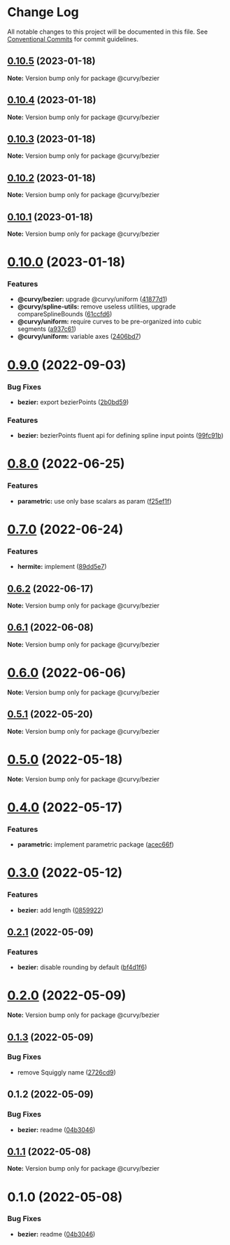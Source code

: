 # Change Log

All notable changes to this project will be documented in this file.
See [Conventional Commits](https://conventionalcommits.org) for commit guidelines.

## [0.10.5](https://github.com/tkofh/curvy/compare/@curvy/bezier@0.10.4...@curvy/bezier@0.10.5) (2023-01-18)

**Note:** Version bump only for package @curvy/bezier

## [0.10.4](https://github.com/tkofh/curvy/compare/@curvy/bezier@0.10.3...@curvy/bezier@0.10.4) (2023-01-18)

**Note:** Version bump only for package @curvy/bezier

## [0.10.3](https://github.com/tkofh/curvy/compare/@curvy/bezier@0.10.2...@curvy/bezier@0.10.3) (2023-01-18)

**Note:** Version bump only for package @curvy/bezier

## [0.10.2](https://github.com/tkofh/curvy/compare/@curvy/bezier@0.10.1...@curvy/bezier@0.10.2) (2023-01-18)

**Note:** Version bump only for package @curvy/bezier

## [0.10.1](https://github.com/tkofh/curvy/compare/@curvy/bezier@0.10.0...@curvy/bezier@0.10.1) (2023-01-18)

**Note:** Version bump only for package @curvy/bezier

# [0.10.0](https://github.com/tkofh/curvy/compare/@curvy/bezier@0.9.0...@curvy/bezier@0.10.0) (2023-01-18)

### Features

- **@curvy/bezier:** upgrade @curvy/uniform ([41877d1](https://github.com/tkofh/curvy/commit/41877d19d901a8838f3253984323adfb5cf74830))
- **@curvy/spline-utils:** remove useless utilities, upgrade compareSplineBounds ([61ccfd6](https://github.com/tkofh/curvy/commit/61ccfd6f143ca3de1f6aa4c09c15256427dab257))
- **@curvy/uniform:** require curves to be pre-organized into cubic segments ([a937c61](https://github.com/tkofh/curvy/commit/a937c61b543037fc714b7adf313927fc83688afe))
- **@curvy/uniform:** variable axes ([2406bd7](https://github.com/tkofh/curvy/commit/2406bd7176bf393b8f8bd04a7f14ca5c2a7f42eb))

# [0.9.0](https://github.com/tkofh/curvy/compare/@curvy/bezier@0.8.0...@curvy/bezier@0.9.0) (2022-09-03)

### Bug Fixes

- **bezier:** export bezierPoints ([2b0bd59](https://github.com/tkofh/curvy/commit/2b0bd5983dc4f29311f07713d1b590c7fc711e9c))

### Features

- **bezier:** bezierPoints fluent api for defining spline input points ([99fc91b](https://github.com/tkofh/curvy/commit/99fc91b4a5f4e98eaacc9059ea1833258f2561a8))

# [0.8.0](https://github.com/tkofh/curvy/compare/@curvy/bezier@0.7.0...@curvy/bezier@0.8.0) (2022-06-25)

### Features

- **parametric:** use only base scalars as param ([f25ef1f](https://github.com/tkofh/curvy/commit/f25ef1f1015b3f327c41274efc4b65b93e1caf21))

# [0.7.0](https://github.com/tkofh/curvy/compare/@curvy/bezier@0.6.2...@curvy/bezier@0.7.0) (2022-06-24)

### Features

- **hermite:** implement ([89dd5e7](https://github.com/tkofh/curvy/commit/89dd5e763dbfd61a3063e944188b572fe8607083))

## [0.6.2](https://github.com/tkofh/curvy/compare/@curvy/bezier@0.6.1...@curvy/bezier@0.6.2) (2022-06-17)

**Note:** Version bump only for package @curvy/bezier

## [0.6.1](https://github.com/tkofh/curvy/compare/@curvy/bezier@0.6.0...@curvy/bezier@0.6.1) (2022-06-08)

**Note:** Version bump only for package @curvy/bezier

# [0.6.0](https://github.com/tkofh/curvy/compare/@curvy/bezier@0.5.1...@curvy/bezier@0.6.0) (2022-06-06)

**Note:** Version bump only for package @curvy/bezier

## [0.5.1](https://github.com/tkofh/curvy/compare/@curvy/bezier@0.5.0...@curvy/bezier@0.5.1) (2022-05-20)

**Note:** Version bump only for package @curvy/bezier

# [0.5.0](https://github.com/tkofh/curvy/compare/@curvy/bezier@0.4.0...@curvy/bezier@0.5.0) (2022-05-18)

**Note:** Version bump only for package @curvy/bezier

# [0.4.0](https://github.com/tkofh/curvy/compare/@curvy/bezier@0.3.0...@curvy/bezier@0.4.0) (2022-05-17)

### Features

- **parametric:** implement parametric package ([acec66f](https://github.com/tkofh/curvy/commit/acec66f2d888e555469b33b5ae00f02c5ed309e4))

# [0.3.0](https://github.com/tkofh/curvy/compare/@curvy/bezier@0.2.1...@curvy/bezier@0.3.0) (2022-05-12)

### Features

- **bezier:** add length ([0859922](https://github.com/tkofh/curvy/commit/0859922241bb9ef2908763ac8f80136b3b1dab70))

## [0.2.1](https://github.com/tkofh/curvy/compare/@curvy/bezier@0.2.0...@curvy/bezier@0.2.1) (2022-05-09)

### Features

- **bezier:** disable rounding by default ([bf4d1f6](https://github.com/tkofh/curvy/commit/bf4d1f6125d15a73e4ac20bf23c50e1f8f0889a5))

# [0.2.0](https://github.com/tkofh/curvy/compare/@curvy/bezier@0.1.3...@curvy/bezier@0.2.0) (2022-05-09)

**Note:** Version bump only for package @curvy/bezier

## [0.1.3](https://github.com/tkofh/curvy/compare/@curvy/bezier@0.1.2...@curvy/bezier@0.1.3) (2022-05-09)

### Bug Fixes

- remove Squiggly name ([2726cd9](https://github.com/tkofh/curvy/commit/2726cd964279395bed4554e00001f54d30f468ae))

## 0.1.2 (2022-05-09)

### Bug Fixes

- **bezier:** readme ([04b3046](https://github.com/tkofh/curvy/commit/04b3046d9ab0d18e9baada53e944677e7bd21ff9))

## [0.1.1](https://github.com/tkofh/curvy/compare/@curvy/bezier@0.1.0...@curvy/bezier@0.1.1) (2022-05-08)

**Note:** Version bump only for package @curvy/bezier

# 0.1.0 (2022-05-08)

### Bug Fixes

- **bezier:** readme ([04b3046](https://github.com/tkofh/curvy/commit/04b3046d9ab0d18e9baada53e944677e7bd21ff9))
